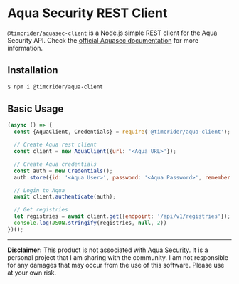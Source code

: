 # Aqua Security REST Client

`@timcrider/aquasec-client` is a Node.js simple REST client for the Aqua Security API. Check the [official Aquasec documentation](https://docs.aquasec.com/docs) for more information.


## Installation

```bash
$ npm i @timcrider/aqua-client
```

## Basic Usage

```js
(async () => {
  const {AquaClient, Credentials} = require('@timcrider/aqua-client');

  // Create Aqua rest client
  const client = new AquaClient({url: '<Aqua URL>'});

  // Create Aqua credentials
  const auth = new Credentials();
  auth.store({id: '<Aqua User>', password: '<Aqua Password>', remember: true});

  // Login to Aqua
  await client.authenticate(auth);

  // Get registries
  let registries = await client.get({endpoint: '/api/v1/registries'});
  console.log(JSON.stringify(registries, null, 2))
})();

```

---
**Disclaimer:** This product is not associated with [Aqua Security](https://www.aquasec.com/).  It is a personal project that I am sharing with the community.  I am not responsible for any damages that may occur from the use of this software.  Please use at your own risk.